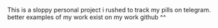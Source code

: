 This is a sloppy personal project i rushed to track my pills on telegram. better examples of my work exist on my work github ^^